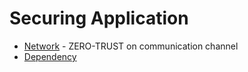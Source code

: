 # Securing Application

* [Network](security/network.md) - ZERO-TRUST on communication channel
* [Dependency](security/dependency.md)